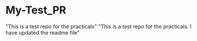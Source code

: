 # My-Test_PR
"This is a test repo for the practicals"
"This is a test repo for the practicals. I have updated the readme file"
